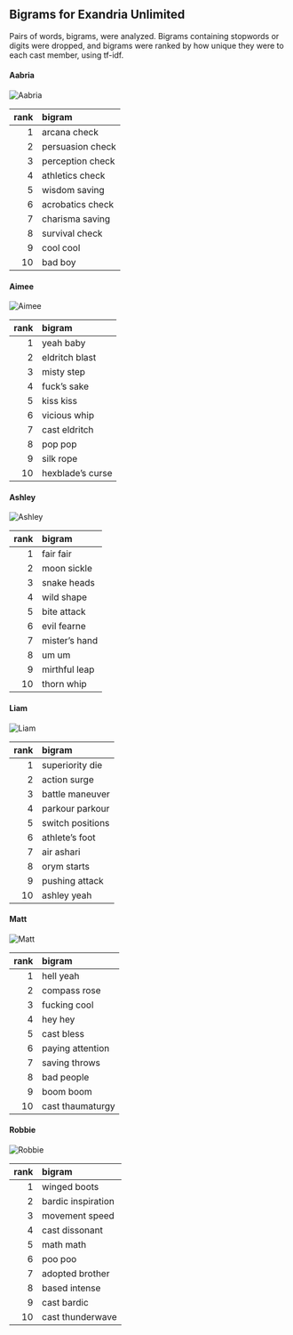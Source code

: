 
## Bigrams for Exandria Unlimited

Pairs of words, bigrams, were analyzed. Bigrams containing stopwords or
digits were dropped, and bigrams were ranked by how unique they were to
each cast member, using tf-idf.

#### Aabria

![Aabria](../plots/bigramClouds/ExU1/ExU1AABRIA.png)

| rank | bigram           |
|-----:|:-----------------|
|    1 | arcana check     |
|    2 | persuasion check |
|    3 | perception check |
|    4 | athletics check  |
|    5 | wisdom saving    |
|    6 | acrobatics check |
|    7 | charisma saving  |
|    8 | survival check   |
|    9 | cool cool        |
|   10 | bad boy          |

#### Aimee

![Aimee](../plots/bigramClouds/ExU1/ExU1AIMEE.png)

| rank | bigram           |
|-----:|:-----------------|
|    1 | yeah baby        |
|    2 | eldritch blast   |
|    3 | misty step       |
|    4 | fuck’s sake      |
|    5 | kiss kiss        |
|    6 | vicious whip     |
|    7 | cast eldritch    |
|    8 | pop pop          |
|    9 | silk rope        |
|   10 | hexblade’s curse |

#### Ashley

![Ashley](../plots/bigramClouds/ExU1/ExU1ASHLEY.png)

| rank | bigram        |
|-----:|:--------------|
|    1 | fair fair     |
|    2 | moon sickle   |
|    3 | snake heads   |
|    4 | wild shape    |
|    5 | bite attack   |
|    6 | evil fearne   |
|    7 | mister’s hand |
|    8 | um um         |
|    9 | mirthful leap |
|   10 | thorn whip    |

#### Liam

![Liam](../plots/bigramClouds/ExU1/ExU1LIAM.png)

| rank | bigram           |
|-----:|:-----------------|
|    1 | superiority die  |
|    2 | action surge     |
|    3 | battle maneuver  |
|    4 | parkour parkour  |
|    5 | switch positions |
|    6 | athlete’s foot   |
|    7 | air ashari       |
|    8 | orym starts      |
|    9 | pushing attack   |
|   10 | ashley yeah      |

#### Matt

![Matt](../plots/bigramClouds/ExU1/ExU1MATT.png)

| rank | bigram           |
|-----:|:-----------------|
|    1 | hell yeah        |
|    2 | compass rose     |
|    3 | fucking cool     |
|    4 | hey hey          |
|    5 | cast bless       |
|    6 | paying attention |
|    7 | saving throws    |
|    8 | bad people       |
|    9 | boom boom        |
|   10 | cast thaumaturgy |

#### Robbie

![Robbie](../plots/bigramClouds/ExU1/ExU1ROBBIE.png)

| rank | bigram             |
|-----:|:-------------------|
|    1 | winged boots       |
|    2 | bardic inspiration |
|    3 | movement speed     |
|    4 | cast dissonant     |
|    5 | math math          |
|    6 | poo poo            |
|    7 | adopted brother    |
|    8 | based intense      |
|    9 | cast bardic        |
|   10 | cast thunderwave   |
